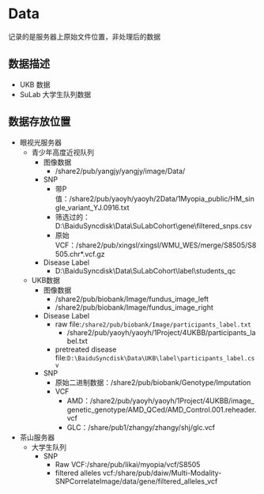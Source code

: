 # Data

记录的是服务器上原始文件位置，非处理后的数据

## 数据描述

- UKB 数据
- SuLab 大学生队列数据

## 数据存放位置

- 眼视光服务器
    - 青少年高度近视队列
        - 图像数据
          - /share2/pub/yangjy/yangjy/image/Data/
        - SNP
            - 带P值：/share2/pub/yaoyh/yaoyh/2Data/1Myopia_public/HM_single_variant_YJ.0916.txt
            - 筛选过的：D:\BaiduSyncdisk\Data\SuLabCohort\gene\filtered_snps.csv
            - 原始VCF：/share2/pub/xingsl/xingsl/WMU_WES/merge/S8505/S8505.chr*.vcf.gz
        - Disease Label
            - D:\BaiduSyncdisk\Data\SuLabCohort\label\students_qc
    - UKB数据
        - 图像数据
            - /share2/pub/biobank/Image/fundus_image_left
            - /share2/pub/biobank/Image/fundus_image_right
        - Disease Label
            - raw file:`/share2/pub/biobank/Image/participants_label.txt`
              - /share2/pub/yaoyh/yaoyh/1Project/4UKBB/participants_label.txt
            - pretreated disease file:`D:\BaiduSyncdisk\Data\UKB\label\participants_label.csv`
        - SNP
            - 原始二进制数据：/share2/pub/biobank/Genotype/Imputation
            - VCF
                - AMD：/share2/pub/yaoyh/yaoyh/1Project/4UKBB/image_genetic_genotype/AMD_QCed/AMD_Control.001.reheader.vcf
                - GLC：/share/pub1/zhangy/zhangy/shj/glc.vcf
- 茶山服务器
    - 大学生队列
        - SNP
            - Raw VCF:/share/pub/likai/myopia/vcf/S8505
            - filtered alleles vcf:/share/pub/daiw/Multi-Modality-SNPCorrelateImage/data/gene/filtered_alleles_vcf
